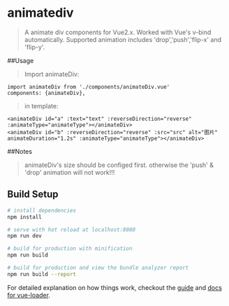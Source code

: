 # animatediv

> A animate div components for Vue2.x. Worked with Vue's v-bind automatically. Supported animation includes 'drop','push','flip-x' and 'flip-y'.

##Usage

> Import animateDiv:

```
import animateDiv from './components/animateDiv.vue'
components: {animateDiv},

```

> in template:

```
<animateDiv id="a" :text="text" :reverseDirection="reverse" :animateType="animateType"></animateDiv>
<animateDiv id="b" :reverseDirection="reverse" :src="src" alt="图片" animateDuration="1.2s" :animateType="animateType"></animateDiv>
```

##Notes

> animateDiv's size should be configed first. otherwise the 'push' & 'drop' animation will not work!!!

## Build Setup

``` bash
# install dependencies
npm install

# serve with hot reload at localhost:8080
npm run dev

# build for production with minification
npm run build

# build for production and view the bundle analyzer report
npm run build --report
```

For detailed explanation on how things work, checkout the [guide](http://vuejs-templates.github.io/webpack/) and [docs for vue-loader](http://vuejs.github.io/vue-loader).
